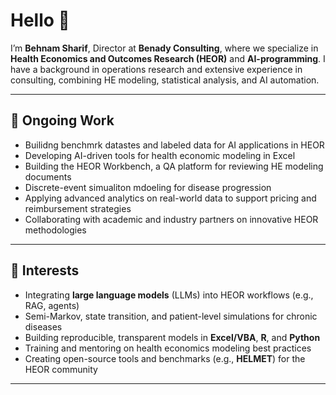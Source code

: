 
# Hello 👋

I’m **Behnam Sharif**, Director at **Benady Consulting**, where we specialize in **Health Economics and Outcomes Research (HEOR)** and **AI-programming**. I have a background in operations research and extensive experience in consulting, combining HE modeling, statistical analysis, and AI automation.

---

## 🔧 Ongoing Work
- Builidng benchmrk datastes and labeled data for AI applications in HEOR 
- Developing AI-driven tools for health economic modeling in Excel
- Building the HEOR Workbench, a QA platform for reviewing HE modeling documents
- Discrete-event simualiton mdoeling for disease progression 
- Applying advanced analytics on real-world data to support pricing and reimbursement strategies
- Collaborating with academic and industry partners on innovative HEOR methodologies



---

## 🔬 Interests
- Integrating **large language models** (LLMs) into HEOR workflows (e.g., RAG, agents)
- Semi-Markov, state transition, and patient-level simulations for chronic diseases
- Building reproducible, transparent models in **Excel/VBA**, **R**, and **Python**
- Training and mentoring on health economics modeling best practices
- Creating open-source tools and benchmarks (e.g., **HELMET**) for the HEOR community

---

